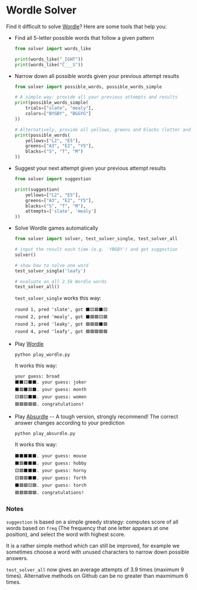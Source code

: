 # Wordle Solver

Find it difficult to solve [Wordle](https://www.powerlanguage.co.uk/wordle/)? Here are some tools that help you:

* Find all 5-letter possible words that follow a given pattern

  ```python
  from solver import words_like
  
  print(words_like("_IGHT"))
  print(words_like("C___S"))
  ```

  

* Narrow down all possible words given your previous attempt results

  ```python
  from solver import possible_words, possible_words_simple
  
  # A simple way: provide all your previous attempts and results
  print(possible_words_simple(
      trials=["slate", "mealy"],
      colors=["BYGBY", "BGGYG"]
  ))
  
  # Alternatively, provide all yellows, greens and blacks (letter and position)
  print(possible_words(
      yellows=["L2", "E5"],
      greens=["A3", "E2", "Y5"],
      blacks=("S", "T", "M")
  ))
  ```



* Suggest your next attempt given your previous attempt results

  ```python
  from solver import suggestion
  
  print(suggestion(
      yellows=["L2", "E5"],
      greens=["A3", "E2", "Y5"],
      blacks=("S", "T", "M"),
      attempts=['slate', 'mealy']
  ))
  ```



* Solve Wordle games automatically

  ```python
  from solver import solver, test_solver_single, test_solver_all
  
  # input the result each time (e.g. 'YBGBY') and get suggestion
  solver()
  
  # show how to solve one word
  test_solver_single('leafy')
  
  # evaluate on all 2.5k Wordle words 
  test_solver_all()
  ```
  
  
  
  `test_solver_single` works this way:
  
  ```
  round 1, pred 'slate', got ⬛️🟨🟩⬛️🟨
  round 2, pred 'mealy', got ⬛️🟩🟩🟨🟩
  round 3, pred 'leaky', got 🟩🟩🟩⬛️🟩
  round 4, pred 'leafy', got 🟩🟩🟩🟩🟩
  ```



* Play [Wordle](https://www.powerlanguage.co.uk/wordle/)

  `python play_wordle.py`
  
  It works this way:
  
  ```
  your guess: broad
  ⬛️⬛️🟨⬛️⬛️. your guess: joker
  ⬛️🟩⬛️🟩⬛️. your guess: month
  🟨🟩🟨⬛️⬛️. your guess: women
  🟩🟩🟩🟩🟩. congratulations!
  ```
  
  

* Play [Absurdle](https://qntm.org/files/absurdle/absurdle.html) -- A tough version, strongly recommend! The correct answer changes according to your prediction

	`python play_absurdle.py`
	
	It works this way:
	
	```
	⬛️⬛️⬛️⬛️⬛️. your guess: mouse
	⬛️🟩⬛️⬛️⬛️. your guess: hobby
	🟨🟩⬛️⬛️⬛️. your guess: horny
	🟨🟩🟩⬛️⬛️. your guess: forth
	⬛️🟩🟩🟨🟩. your guess: torch
	🟩🟩🟩🟩🟩. congratulations!
	```
	
	

### Notes

`suggestion` is based on a simple greedy strategy: computes score of all words based on `freq` (The frequency that one letter appears at one position), and select the word with highest score.

It is a rather simple method which can still be improved, for example we sometimes choose a word with unused characters to narrow down possible answers.

`test_solver_all` now gives an average attempts of 3.9 times (maximum 9 times). Alternative methods on Github can be no greater than maxmimum 6 times.

